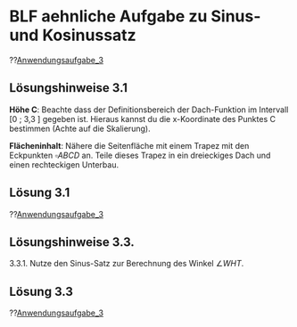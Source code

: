 <!--
author: Christian Golnik

language: de

@style
.lia-effect__circle {
    display: none !important;
}


mode: Presentation

@onload
window.LIA.settings.font_size = 2
@end

-->

# BLF aehnliche Aufgabe zu Sinus- und Kosinussatz

??[Anwendungsaufgabe_3](https://diversewolken.ddns.net/nextcloud/index.php/s/HjZPgrqA3jLKLN2) <!-- style="width: 100%" -->

## Lösungshinweise 3.1

 __Höhe C__: Beachte dass der Definitionsbereich der Dach-Funktion im Intervall [0 ; 3,3 ] gegeben ist. Hieraus kannst du die x-Koordinate des Punktes C bestimmen (Achte auf die Skalierung).

 __Flächeninhalt__: Nähere die Seitenfläche mit einem Trapez mit den Eckpunkten $\square ABCD$ an. Teile dieses Trapez in ein dreieckiges Dach und einen rechteckigen Unterbau.

## Lösung 3.1

??[Anwendungsaufgabe_3](https://diversewolken.ddns.net/nextcloud/index.php/s/tMNZ9yfTHbF9sCc) <!-- style="width: 100%" -->

## Lösungshinweise 3.3.

 3.3.1. Nutze den Sinus-Satz zur Berechnung des Winkel $\angle WHT$.


## Lösung 3.3

??[Anwendungsaufgabe_3](https://diversewolken.ddns.net/nextcloud/index.php/s/wefEXkjH6MzGAyM) <!-- style="width: 100%" -->